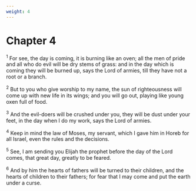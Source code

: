 ```yaml
---
weight: 4
---
```


# Chapter 4

<sup>1</sup> For see, the day is coming, it is burning like an oven; all the men of pride and all who do evil will be dry stems of grass: and in the day which is coming they will be burned up, says the Lord of armies, till they have not a root or a branch. 

<sup>2</sup> But to you who give worship to my name, the sun of righteousness will come up with new life in its wings; and you will go out, playing like young oxen full of food. 

<sup>3</sup> And the evil-doers will be crushed under you, they will be dust under your feet, in the day when I do my work, says the Lord of armies. 

<sup>4</sup> Keep in mind the law of Moses, my servant, which I gave him in Horeb for all Israel, even the rules and the decisions. 

<sup>5</sup> See, I am sending you Elijah the prophet before the day of the Lord comes, that great day, greatly to be feared. 

<sup>6</sup> And by him the hearts of fathers will be turned to their children, and the hearts of children to their fathers; for fear that I may come and put the earth under a curse. 

